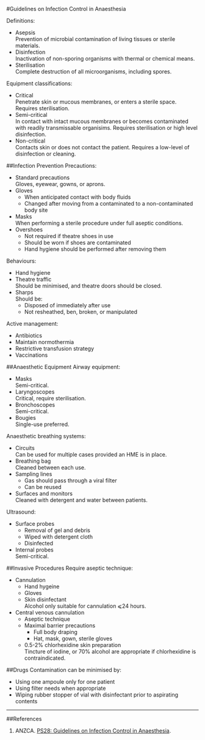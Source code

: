 #Guidelines on Infection Control in Anaesthesia

Definitions:
* Asepsis  
Prevention of microbial contamination of living tissues or sterile materials.
* Disinfection  
Inactivation of non-sporing organisms with thermal or chemical means.
* Sterilisation  
Complete destruction of all microorganisms, including spores.

Equipment classifications:
* Critical  
Penetrate skin or mucous membranes, or enters a sterile space. Requires sterilisation.
* Semi-critical  
In contact with intact mucous membranes or becomes contaminated with readily transmissable organisims. Requires sterilisation or high level disinfection.
* Non-critical  
Contacts skin or does not contact the patient. Requires a low-level of disinfection or cleaning.

##Infection Prevention
Precautions:
* Standard precautions  
Gloves, eyewear, gowns, or aprons.
* Gloves  
	* When anticipated contact with body fluids
	* Changed after moving from a contaminated to a non-contaminated body site
* Masks  
When performing a sterile procedure under full aseptic conditions.
* Overshoes
	* Not required if theatre shoes in use
	* Should be worn if shoes are contaminated
	* Hand hygiene should be performed after removing them

Behaviours:
* Hand hygiene  
* Theatre traffic  
Should be minimised, and theatre doors should be closed.
* Sharps  
Should be:
	* Disposed of immediately after use
	* Not resheathed, ben, broken, or manipulated

Active management:
* Antibiotics
* Maintain normothermia
* Restrictive transfusion strategy
* Vaccinations


##Anaesthetic Equipment
Airway equipment:
* Masks  
Semi-critical.
* Laryngoscopes  
Critical, require sterilisation.
* Bronchoscopes  
Semi-critical.
* Bougies  
Single-use preferred.


Anaesthetic breathing systems:
* Circuits  
Can be used for multiple cases provided an HME is in place.
* Breathing bag  
Cleaned between each use.
* Sampling lines  
	* Gas should pass through a viral filter
	* Can be reused
* Surfaces and monitors  
Cleaned with detergent and water between patients.

Ultrasound:
* Surface probes
	* Removal of gel and debris
	* Wiped with detergent cloth
	* Disinfected
* Internal probes  
Semi-critical.

##Invasive Procedures
Require aseptic technique:
* Cannulation
	* Hand hygeine
	* Gloves
	* Skin disinfectant  
	Alcohol only suitable for cannulation ⩽24 hours.
* Central venous cannulation
	* Aseptic technique
	* Maximal barrier precautions  
		* Full body draping
		* Hat, mask, gown, sterile gloves
	* 0.5-2% chlorhexidine skin preparation  
	Tincture of iodine, or 70% alcohol are appropriate if chlorhexidine is contraindicated.

##Drugs
Contamination can be minimised by:
* Using one ampoule only for one patient
* Using filter needs when appropriate
* Wiping rubber stopper of vial with disinfectant prior to aspirating contents


---

##References
1. ANZCA. [PS28: Guidelines on Infection Control in Anaesthesia](http://www.anzca.edu.au/documents/ps08-2015-statement-on-the-assistant-for-the-anaes.pdf).